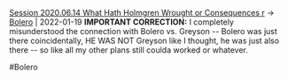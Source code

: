 [Session 2020.06.14 What Hath Holmgren Wrought or Consequences r](TheWik-main/sessions/notes_matteo_brianedit/Session%202020.06.14%20What%20Hath%20Holmgren%20Wrought%20or%20Consequences%20r.md) -> [Bolero](TheWik-main/people/Bolero.md) | 2022-01-19
**IMPORTANT CORRECTION:** I completely misunderstood the connection with Bolero vs. Greyson -- Bolero was just there coincidentally, HE WAS NOT Greyson like I thought, he was just also there -- so like all my other plans still coulda worked or whatever.

#Bolero 